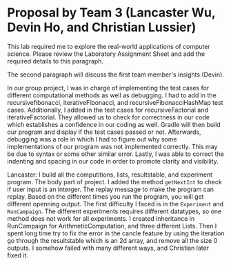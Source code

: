 # Proposal by Team 3 (Lancaster Wu, Devin Ho, and Christian Lussier)

This lab required me to explore the real-world applications of computer science.
Please review the Laboratory Assignment Sheet and add the required details to
this paragraph.

The second paragraph will discuss the first team member's insights (Devin).

In our group project, I was in charge of implementing the test cases for
different computational methods as well as debugging. I had to add in the
recursivefibonacci, iterativeFibonacci, and recursiveFibonacciHashMap test
cases. Additionally, I added in the test cases for recursiveFactorial and
iterativeFactorial. They allowed us to check for correctness in our code which
establishes a confidence in our coding as well. Gradle will then build our
program and display if the test cases passed or not. Afterwards, debugging was
a role in which I had to figure out why some implementations of our program was
not implemented correctly. This may be due to syntax or some other similar
error.  Lastly, I was able to correct the indenting and spacing in our code in
order to promote clarity and visibility.

Lancaster: I build all the computitions, lists, resultstable, and experiment
program. The body part of project. I added the method `getNextInt` to check if
user input is an interger. The replay message to make the program can replay.
Based on the different times you run the program, you will get different
openning output. The first difficulty I faced  is in the `Experiment` and
`RunCampaign`. The different experiments requires different datatypes, so one
method does not work for all experiments. I created inheritance in RunCampaign
for ArithmeticComputation, and three different Lists. Then I spent long time
try to fix the error in the cancle feature by using the iteration go through
the resultstable which is an 2d array, and remove all the size 0 outputs. I
somehow failed with many different ways, and Christian later fixed it. 
